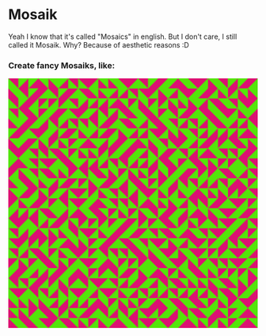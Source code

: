 # Mosaik
Yeah I know that it's called "Mosaics" in english. But I don't care, I still called it Mosaik. Why? Because of aesthetic reasons :D 

### Create fancy Mosaiks, like:
![image](https://github.com/linusschlepp/Mosaik/blob/master/images/pic21.png)
